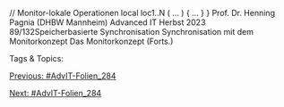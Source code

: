  // Monitor-lokale  Operationen  local loc1..N  ( ... ) {
      ...  }
}
Prof. Dr. Henning Pagnia (DHBW Mannheim) Advanced IT Herbst 2023 89/132Speicherbasierte Synchronisation Synchronisation mit dem Monitorkonzept
Das Monitorkonzept (Forts.)

   Tags & Topics:
   

[Previous: #AdvIT-Folien_284](AdvIT-Folien_284.md)

[Next: #AdvIT-Folien_284](AdvIT-Folien_284.md)